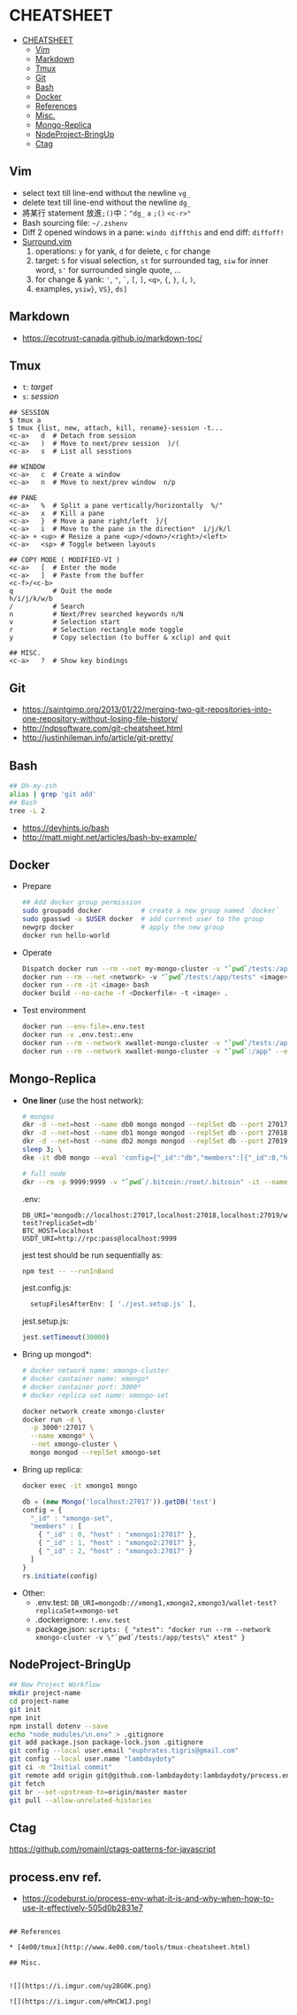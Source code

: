 # CHEATSHEET

- [CHEATSHEET](#cheatsheet)
  * [Vim](#vim)
  * [Markdown](#markdown)
  * [Tmux](#tmux)
  * [Git](#git)
  * [Bash](#bash)
  * [Docker](#docker)
  * [References](#references)
  * [Misc.](#misc)
  * [Mongo-Replica](#mongo-replica)
  * [NodeProject-BringUp](#nodeproject-bringup)
  * [Ctag](#ctag)

## Vim
  * select text till line-end without the newline `vg_`
  * delete text till line-end without the newline `dg_`
  * 將某行 statement 放進`;()`中：`^dg_` `a` `;()` `<c-r>"`
  * Bash sourcing file: `~/.zshenv`
  * Diff 2 opened windows in a pane: `windo diffthis` and end diff: `diffoff!`
  * [Surround.vim](https://github.com/tpope/vim-surround)
    1. operations: `y` for yank, `d` for delete, `c` for change
    2. target: `S` for visual selection, `st` for surrounded tag, `siw` for inner word, `s'` for surrounded single quote, ...
    3. for change & yank: `'`, `"`, `` ` ``, `[`, `]`, `<q>`, `{`, `}`, `(`, `)`,
    4. examples, `ysiw}`, `VS}`, `ds]`
    
## Markdown
  * https://ecotrust-canada.github.io/markdown-toc/

## Tmux

* `t`: *target*
* `s`: *session*

```
## SESSION
$ tmux a
$ tmux {list, new, attach, kill, rename}-session -t...
<c-a>   d  # Detach from session
<c-a>   )  # Move to next/prev session  )/(
<c-a>   s  # List all sesstions

## WINDOW
<c-a>   c  # Create a window
<c-a>   n  # Move to next/prev window  n/p

## PANE
<c-a>   %  # Split a pane vertically/horizontally  %/"
<c-a>   x  # Kill a pane
<c-a>   }  # Move a pane right/left  }/{
<c-a>   i  # Move to the pane in the direction*  i/j/k/l
<c-a> + <up> # Resize a pane <up>/<down>/<right>/<left>
<c-a>   <sp> # Toggle between layouts

## COPY MODE ( MODIFIED-VI )
<c-a>   [  # Enter the mode
<c-a>   ]  # Paste from the buffer
<c-f>/<c-b>
q          # Quit the mode
h/i/j/k/w/b
/          # Search
n          # Next/Prev searched keywords n/N
v          # Selection start
r          # Selection rectangle mode toggle
y          # Copy selection (to buffer & xclip) and quit

## MISC.
<c-a>   ?  # Show key bindings

```

## Git
* https://saintgimp.org/2013/01/22/merging-two-git-repositories-into-one-repository-without-losing-file-history/
* http://ndpsoftware.com/git-cheatsheet.html
* http://justinhileman.info/article/git-pretty/

## Bash
```bash
## Oh-my-zsh
alias | grep 'git add'
## Bash
tree -L 2
```
* https://devhints.io/bash
* http://matt.might.net/articles/bash-by-example/

## Docker

* Prepare
  ```bash
  ## Add docker group permission
  sudo groupadd docker          # create a new group named `docker`
  sudo gpasswd -a $USER docker  # add current user to the group
  newgrp docker                 # apply the new group
  docker run hello-world
  ```
* Operate
  ```bash
  Dispatch docker run --rm --net my-mongo-cluster -v "`pwd`/tests:/app/tests" xtest -t %
  docker run --rm --net <network> -v "`pwd`/tests:/app/tests" <image> -t tests/testFile.js
  docker run --rm -it <image> bash
  docker build --no-cache -f <Dockerfile> -t <image> .
  ```
* Test environment
  ```bash
  docker run --env-file=.env.test
  docker run -v .env.test:.env
  docker run --rm --network xwallet-mongo-cluster -v "`pwd`/tests:/app/tests" xtest
  docker run --rm --network xwallet-mongo-cluster -v "`pwd`:/app" --entrypoint "bash" xtest
  ```

## Mongo-Replica
* **One liner** (use the host network):
  ```bash
  # mongos
  dkr -d --net=host --name db0 mongo mongod --replSet db --port 27017 --bind_ip_all; \
  dkr -d --net=host --name db1 mongo mongod --replSet db --port 27018 --bind_ip_all; \
  dkr -d --net=host --name db2 mongo mongod --replSet db --port 27019 --bind_ip_all; \
  sleep 3; \
  dke -it db0 mongo --eval 'config={"_id":"db","members":[{"_id":0,"host":"localhost:27017"},{"_id":1,"host":"localhost:27018"},{"_id":2,"host":"localhost:27019"}]}; rs.initiate(config)'
  
  # full node
  dkr --rm -p 9999:9999 -v "`pwd`/.bitcoin:/root/.bitcoin" -it --name xomni xomnicore
  ```
  .env:
  ```
  DB_URI='mongodb://localhost:27017,localhost:27018,localhost:27019/wallet-test?replicaSet=db'
  BTC_HOST=localhost
  USDT_URI=http://rpc:pass@localhost:9999
  ```
  jest test should be run sequentially as:
  ```bash
  npm test -- --runInBand
  ```
  jest.config.js:
  ```js
    setupFilesAfterEnv: [ './jest.setup.js' ],
  ```
  jest.setup.js:
  ```js
  jest.setTimeout(30000)
  ```
* Bring up mongod*:
  ```bash
  # docker network name: xmongo-cluster
  # docker container name: xmongo*
  # docker container port: 3000*
  # docker replica set name: xmongo-set
  
  docker network create xmongo-cluster
  docker run -d \
    -p 3000*:27017 \
    --name xmongo* \
    --net xmongo-cluster \
    mongo mongod --replSet xmongo-set
  ```
* Bring up replica:
  ```bash
  docker exec -it xmongo1 mongo
  ```
  ```js
  db = (new Mongo('localhost:27017')).getDB('test')
  config = {
    "_id" : "xmongo-set",
    "members" : [
      { "_id" : 0, "host" : "xmongo1:27017" },
      { "_id" : 1, "host" : "xmongo2:27017" },
      { "_id" : 2, "host" : "xmongo3:27017" }
    ]
  }
  rs.initiate(config)
  ```
* Other:
  * .env.test: `DB_URI=mongodb://xmong1,xmongo2,xmongo3/wallet-test?replicaSet=xmongo-set`
  * .dockerignore: `!.env.test`
  * package.json: ``scripts: { "xtest": "docker run --rm --network xmongo-cluster -v \"`pwd`/tests:/app/tests\" xtest" }``
  
## NodeProject-BringUp
```bash
## New Project Workflow
mkdir project-name
cd project-name
git init
npm init
npm install dotenv --save
echo "node_modules/\n.env" > .gitignore
git add package.json package-lock.json .gitignore
git config --local user.email "euphrates.tigris@gmail.com"
git config --local user.name "lambdaydoty"
git ci -m "Initial commit"
git remote add origin git@github.com-lambdaydoty:lambdaydoty/process.env.git
git fetch
git br --set-upstream-to=origin/master master
git pull --allow-unrelated-histories
```
## Ctag
https://github.com/romainl/ctags-patterns-for-javascript

## process.env ref.
* https://codeburst.io/process-env-what-it-is-and-why-when-how-to-use-it-effectively-505d0b2831e7

```

## References

* [4e00/tmux](http://www.4e00.com/tools/tmux-cheatsheet.html)

## Misc.


![](https://i.imgur.com/uy28G0K.png)

![](https://i.imgur.com/eMnCW1J.png)


